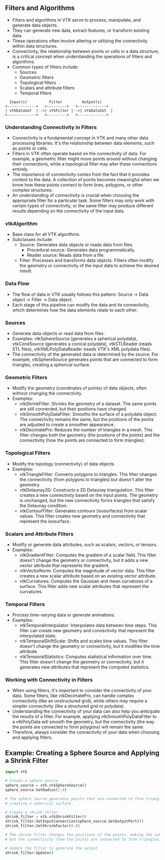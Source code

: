 ## Filters and Algorithms

* Filters and algorithms in VTK serve to process, manipulate, and generate data objects.
* They can generate new data, extract features, or transform existing data. 
* These operations often involve altering or utilizing the connectivity within data structures. 
* Connectivity, the relationship between points or cells in a data structure, is a critical concept when understanding the operations of filters and algorithms. 
* Common types of filters include:
  - Sources
  - Geometric filters
  - Topological filters
  - Scalars and attribute filters
  - Temporal filters
  
```
  Input(s)          Filter         Output(s)
+-------------+   +---------+   +-------------+
| vtkDataSet  |-->| vtkFilter |-->| vtkDataSet  |
+-------------+   +---------+   +-------------+
```

### Understanding Connectivity in Filters
* Connectivity is a fundamental concept in VTK and many other data processing libraries. It's the relationship between data elements, such as points or cells.
* Filters in VTK often operate based on the connectivity of data. For example, a geometric filter might move points around without changing their connections, while a topological filter may alter these connections entirely.
* The importance of connectivity comes from the fact that it provides context to the data. A collection of points becomes meaningful when we know how these points connect to form lines, polygons, or other complex structures.
* An understanding of connectivity is crucial when choosing the appropriate filter for a particular task. Some filters may only work with certain types of connectivity, or the same filter may produce different results depending on the connectivity of the input data.

### vtkAlgorithm
* Base class for all VTK algorithms.
* Subclasses include:
  - Source: Generates data objects or reads data from files.
    * Procedural source: Generates data programmatically.
    * Reader source: Reads data from a file.
  - Filter: Processes and transforms data objects. Filters often modify the geometry or connectivity of the input data to achieve the desired result.

### Data Flow
* The flow of data in VTK usually follows this pattern: Source -> Data object -> Filter -> Data object.
* Each stage of this pipeline can modify the data and its connectivity, which determines how the data elements relate to each other.

### Sources
* Generate data objects or read data from files.
* Examples: vtkSphereSource (generates a spherical polydata), vtkConeSource (generates a conical polydata), vtkSTLReader (reads STL files), vtkXMLPolyDataReader (reads VTK's XML polydata files).
* The connectivity of the generated data is determined by the source. For example, vtkSphereSource generates points that are connected to form triangles, creating a spherical surface.

### Geometric Filters
* Modify the geometry (coordinates of points) of data objects, often without changing the connectivity.
* Examples:
  - vtkShrinkFilter: Shrinks the geometry of a dataset. The same points are still connected, but their positions have changed.
  - vtkSmoothPolyDataFilter: Smooths the surface of a polydata object. The connectivity remains the same, but the positions of the points are adjusted to create a smoother appearance.
  - vtkDecimatePro: Reduces the number of triangles in a mesh. This filter changes both the geometry (the positions of the points) and the connectivity (how the points are connected to form triangles).

### Topological Filters
* Modify the topology (connectivity) of data objects.
* Examples:
  - vtkTriangleFilter: Converts polygons to triangles. This filter changes the connectivity (from polygons to triangles) but doesn't alter the geometry.
  - vtkDelaunay2D: Constructs a 2D Delaunay triangulation. This filter creates a new connectivity based on the   input points. The geometry is unchanged, but the new connectivity forms triangles that satisfy the Delaunay condition.
  - vtkContourFilter: Generates contours (isosurfaces) from scalar values. This filter creates new geometry and connectivity that represent the isosurface.

### Scalars and Attribute Filters
* Modify or generate data attributes, such as scalars, vectors, or tensors.
* Examples:
  - vtkGradientFilter: Computes the gradient of a scalar field. This filter doesn't change the geometry or connectivity, but it adds a new vector attribute that represents the gradient.
  - vtkVectorNorm: Computes the magnitude of vector data. This filter creates a new scalar attribute based on an existing vector attribute.
  - vtkCurvatures: Computes the Gaussian and mean curvatures of a surface. This filter adds new scalar attributes that represent the curvatures.

### Temporal Filters
* Process time-varying data or generate animations.
* Examples:
  - vtkTemporalInterpolator: Interpolates data between time steps. This filter can create new geometry and connectivity that represent the interpolated state.
  - vtkTemporalShiftScale: Shifts and scales time values. This filter doesn't change the geometry or connectivity, but it modifies the time attribute.
  - vtkTemporalStatistics: Computes statistical information over time. This filter doesn't change the geometry or connectivity, but it generates new attributes that represent the computed statistics.

### Working with Connectivity in Filters
* When using filters, it's important to consider the connectivity of your data. Some filters, like vtkDecimatePro, can handle complex connectivity (like an unstructured grid), while others may require a simpler connectivity (like a structured grid or polydata).
* Understanding the connectivity of your data can also help you anticipate the results of a filter. For example, applying vtkSmoothPolyDataFilter to a vtkPolyData will smooth the geometry, but the connectivity (the way the points are connected to form polygons) will remain the same.
* Therefore, always consider the connectivity of your data when choosing and applying filters.

## Example: Creating a Sphere Source and Applying a Shrink Filter

```python
import vtk

# Create a sphere source
sphere_source = vtk.vtkSphereSource()
sphere_source.SetRadius(1.0)

# The sphere source generates points that are connected to form triangles,
# creating a spherical surface.

# Create a shrink filter
shrink_filter = vtk.vtkShrinkFilter()
shrink_filter.SetInputConnection(sphere_source.GetOutputPort())
shrink_filter.SetShrinkFactor(0.8)

# The shrink filter changes the positions of the points, making the sphere smaller,
# but the connectivity (how the points are connected to form triangles) remains the same.

# Update the filter to generate the output
shrink_filter.Update()
```
